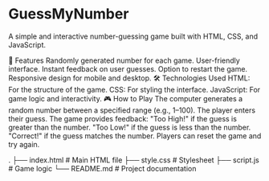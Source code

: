 # GuessMyNumber
A simple and interactive number-guessing game built with HTML, CSS, and JavaScript.

🚀 Features
Randomly generated number for each game.
User-friendly interface.
Instant feedback on user guesses.
Option to restart the game.
Responsive design for mobile and desktop.
🛠️ Technologies Used
HTML: For the structure of the game.
CSS: For styling the interface.
JavaScript: For game logic and interactivity.
🎮 How to Play
The computer generates a random number between a specified range (e.g., 1–100).
The player enters their guess.
The game provides feedback:
"Too High!" if the guess is greater than the number.
"Too Low!" if the guess is less than the number.
"Correct!" if the guess matches the number.
Players can reset the game and try again.

.
├── index.html       # Main HTML file
├── style.css        # Stylesheet
├── script.js        # Game logic
└── README.md        # Project documentation
